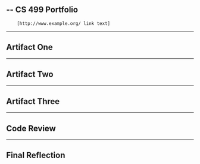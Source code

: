 --
CS 499 Portfolio
--
        [http://www.example.org/ link text]
---
Artifact One
---

---
Artifact Two
---

---
Artifact Three
---

---
Code Review
---

---
Final Reflection
---

